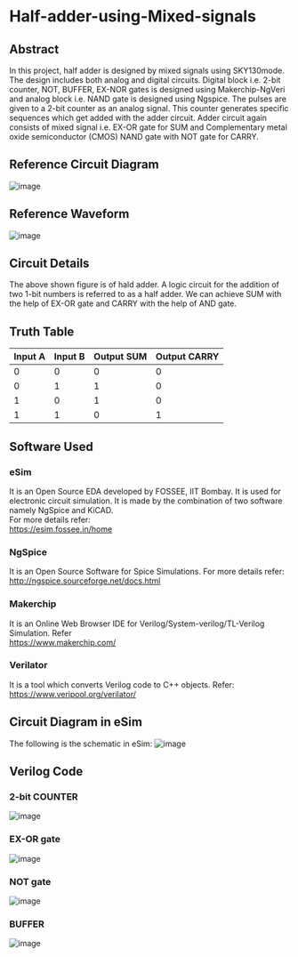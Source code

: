 # Half-adder-using-Mixed-signals
## Abstract
<p> In this project, half adder is designed by mixed signals using SKY130mode. The design includes both analog and digital circuits. Digital block i.e. 2-bit counter, NOT, BUFFER, EX-NOR gates is designed using Makerchip-NgVeri and analog block i.e. NAND gate is designed using Ngspice. The pulses are given to a 2-bit counter as an analog signal. This counter generates specific sequences which get added with the adder circuit. Adder circuit again consists of mixed signal i.e. EX-OR gate for SUM and Complementary metal oxide semiconductor (CMOS) NAND gate with NOT gate for CARRY.</p>

## Reference Circuit Diagram
![image](https://user-images.githubusercontent.com/114681343/194699479-364ad210-51af-471d-8086-bb5990d3459b.PNG)
## Reference Waveform
![image](https://user-images.githubusercontent.com/114681343/194699559-768536c0-9e2d-4a8b-9cda-6f7116a7822b.PNG)
## Circuit Details
The above shown figure is of hald adder. A logic circuit for the addition of two 1-bit numbers is referred to as a half adder. We can achieve SUM with the help of EX-OR gate and CARRY with the help of AND gate. </br>
## Truth Table

| Input A  | Input B | Output SUM | Output CARRY |
| ------------- | ------------- | ------------- | ------------- |
| 0  | 0 | 0  | 0|
| 0  | 1 | 1| 0|
| 1  | 0 |1|0|
| 1 | 1 |0|1|
## Software Used
### eSim
It is an Open Source EDA developed by FOSSEE, IIT Bombay. It is used for electronic circuit simulation. It is made by the combination of two software namely NgSpice and KiCAD.
</br>
For more details refer:
</br>
https://esim.fossee.in/home
### NgSpice
It is an Open Source Software for Spice Simulations. For more details refer:
</br>
http://ngspice.sourceforge.net/docs.html
### Makerchip
It is an Online Web Browser IDE for Verilog/System-verilog/TL-Verilog Simulation. Refer
</br> https://www.makerchip.com/
### Verilator
It is a tool which converts Verilog code to C++ objects. Refer:
https://www.veripool.org/verilator/

## Circuit Diagram in eSim
The following is the schematic in eSim:
![image](https://user-images.githubusercontent.com/114681343/194699816-4dda267d-7fe4-43d7-8d9b-f92bd140dec0.PNG)
## Verilog Code
### 2-bit COUNTER
![image](https://user-images.githubusercontent.com/114681343/194699854-79f1e80d-ad7a-4c41-9a0f-e16ca95af6f1.PNG)

### EX-OR gate
![image](https://user-images.githubusercontent.com/114681343/194699860-8cd68d4e-3a14-48f9-82c0-e0be58ba06b8.PNG)

### NOT gate
![image](https://user-images.githubusercontent.com/114681343/194699868-a93e6e8a-dc79-42b4-b036-a1bb0d57b3f2.PNG)

### BUFFER
![image](https://user-images.githubusercontent.com/114681343/194699872-aff7d465-9980-4f6b-a4f2-fa047618253f.PNG)





